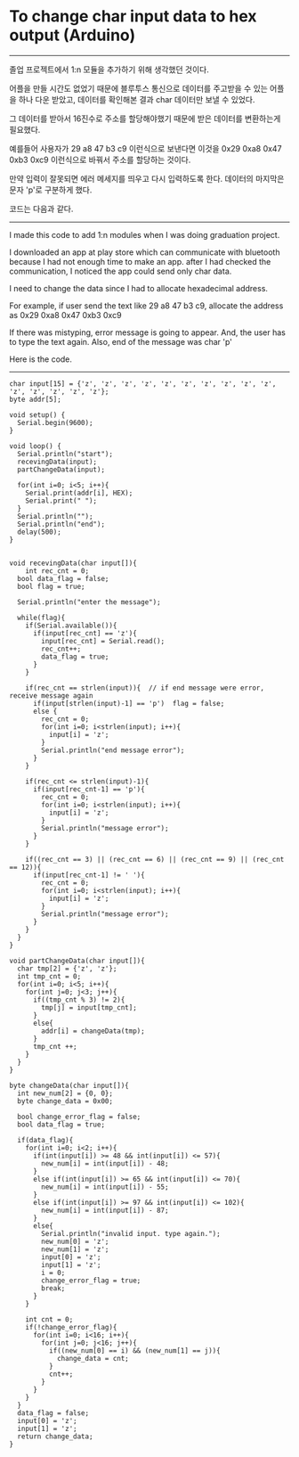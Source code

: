 # To change char input data to hex output (Arduino)



- - -

졸업 프로젝트에서 1:n 모듈을 추가하기 위해 생각했던 것이다.

어플을 만들 시간도 없었기 때문에 블루투스 통신으로 데이터를 주고받을 수 있는 어플을 하나 다운 받았고, 데이터를 확인해본 결과 char 데이터만 보낼 수 있었다.

그 데이터를 받아서 16진수로 주소를 할당해야했기 때문에 받은 데이터를 변환하는게 필요했다.

예를들어 사용자가 29 a8 47 b3 c9 이런식으로 보낸다면 이것을 0x29 0xa8 0x47 0xb3 0xc9 이런식으로 바꿔서 주소를 할당하는 것이다.

만약 입력이 잘못되면 에러 메세지를 띄우고 다시 입력하도록 한다. 데이터의 마지막은 문자 'p'로 구분하게 했다.

코드는 다음과 같다.

- - -



I made this code to add 1:n modules when I was doing graduation project.

I downloaded an app at play store which can communicate with bluetooth because I had not enough time to make an app. after I had  checked the communication, I noticed the app could send only char data.

I need to change the data since I had to allocate hexadecimal address.

For example, if user send the text like 29 a8 47 b3 c9, allocate the address as 0x29 0xa8 0x47 0xb3 0xc9

If there was mistyping, error message is going to appear. And, the user has to type the text again. Also, end of the message was char 'p'

Here is the code.


- - -


    char input[15] = {'z', 'z', 'z', 'z', 'z', 'z', 'z', 'z', 'z', 'z', 'z', 'z', 'z', 'z', 'z'};
    byte addr[5];
    
    void setup() {
      Serial.begin(9600);
    }

    void loop() {
      Serial.println("start");
      recevingData(input);
      partChangeData(input);
  
      for(int i=0; i<5; i++){
        Serial.print(addr[i], HEX);
        Serial.print(" ");
      }
      Serial.println("");
      Serial.println("end");
      delay(500);
    }


    void recevingData(char input[]){
        int rec_cnt = 0;
      bool data_flag = false;
      bool flag = true;

      Serial.println("enter the message");
      
      while(flag){    
        if(Serial.available()){
          if(input[rec_cnt] == 'z'){
            input[rec_cnt] = Serial.read();
            rec_cnt++;
            data_flag = true;
          }      
        }
        
        if(rec_cnt == strlen(input)){  // if end message were error,     receive message again
          if(input[strlen(input)-1] == 'p')  flag = false;
          else {
            rec_cnt = 0;
            for(int i=0; i<strlen(input); i++){
              input[i] = 'z';
            }
            Serial.println("end message error");
          }
        }
        
        if(rec_cnt <= strlen(input)-1){
          if(input[rec_cnt-1] == 'p'){
            rec_cnt = 0;
            for(int i=0; i<strlen(input); i++){
              input[i] = 'z';
            }
            Serial.println("message error");
          }
        }
    
        if((rec_cnt == 3) || (rec_cnt == 6) || (rec_cnt == 9) || (rec_cnt == 12)){
          if(input[rec_cnt-1] != ' '){
            rec_cnt = 0;
            for(int i=0; i<strlen(input); i++){
              input[i] = 'z';
            }
            Serial.println("message error");
          }
        }
      }
    }

    void partChangeData(char input[]){
      char tmp[2] = {'z', 'z'};
      int tmp_cnt = 0;
      for(int i=0; i<5; i++){
        for(int j=0; j<3; j++){
          if((tmp_cnt % 3) != 2){
            tmp[j] = input[tmp_cnt];
          }
          else{
            addr[i] = changeData(tmp);
          }
          tmp_cnt ++;
        }
      }
    }

    byte changeData(char input[]){
      int new_num[2] = {0, 0};
      byte change_data = 0x00;
    
      bool change_error_flag = false;
      bool data_flag = true;
    
      if(data_flag){
        for(int i=0; i<2; i++){
          if(int(input[i]) >= 48 && int(input[i]) <= 57){
            new_num[i] = int(input[i]) - 48;
          }
          else if(int(input[i]) >= 65 && int(input[i]) <= 70){
            new_num[i] = int(input[i]) - 55;
          }
          else if(int(input[i]) >= 97 && int(input[i]) <= 102){
            new_num[i] = int(input[i]) - 87;
          }
          else{
            Serial.println("invalid input. type again.");
            new_num[0] = 'z';
            new_num[1] = 'z';
            input[0] = 'z';
            input[1] = 'z';
            i = 0;
            change_error_flag = true;
            break;
          }
        }
      
        int cnt = 0;
        if(!change_error_flag){
          for(int i=0; i<16; i++){
            for(int j=0; j<16; j++){
              if((new_num[0] == i) && (new_num[1] == j)){
                change_data = cnt;
              }
              cnt++;
            }
          }
        }
      }
      data_flag = false;
      input[0] = 'z';
      input[1] = 'z';
      return change_data;
    }